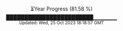 <p align="center">
⏳Year Progress (81.58 %) <br>
████████████████████████▁▁▁▁▁▁ <br>
<sub>Updated: Wed, 25 Oct 2023 18:18:57 GMT</sub>
</p>

